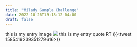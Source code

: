 ```yaml
---
title: "Milady Gunpla Challenge"
date: 2022-10-26T19:18:12-04:00
draft: false
---
```


this is my entry image
![](/gunplachallenge.png)
this is my entry quote RT
{{<tweet 1585419239351279616>}}
